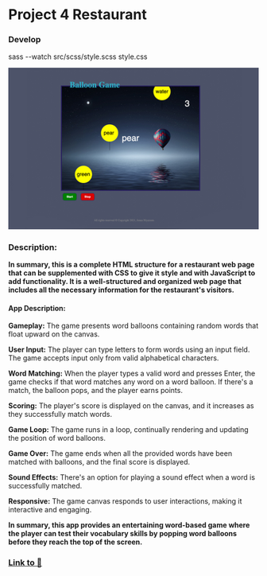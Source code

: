 # Project 4 Restaurant

### Develop

sass --watch src/scss/style.scss style.css

![Restaurant](https://github.com/Jonasodiq/Ballon/blob/main/balloon-game.jpg)

### Description:

**In summary, this is a complete HTML structure for a restaurant web page that can be supplemented with CSS to give it style and with JavaScript to add functionality. It is a well-structured and organized web page that includes all the necessary information for the restaurant's visitors.**

#### App Description:

**Gameplay:** The game presents word balloons containing random words that float upward on the canvas.

**User Input:** The player can type letters to form words using an input field. The game accepts input only from valid alphabetical characters.

**Word Matching:** When the player types a valid word and presses Enter, the game checks if that word matches any word on a word balloon. If there's a match, the balloon pops, and the player earns points.

**Scoring:** The player's score is displayed on the canvas, and it increases as they successfully match words.

**Game Loop:** The game runs in a loop, continually rendering and updating the position of word balloons.

**Game Over:** The game ends when all the provided words have been matched with balloons, and the final score is displayed.

**Sound Effects:** There's an option for playing a sound effect when a word is successfully matched.

**Responsive:** The game canvas responds to user interactions, making it interactive and engaging.

**In summary, this app provides an entertaining word-based game where the player can test their vocabulary skills by popping word balloons before they reach the top of the screen.**

### [Link to :balloon:](https://resplendent-baloon-game.netlify.app)
